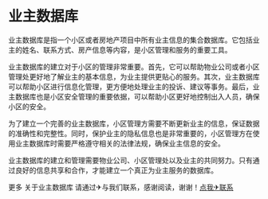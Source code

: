 # 业主数据库

业主数据库是指一个小区或者房地产项目中所有业主信息的集合数据库。它包括业主的姓名、联系方式、房产信息等内容，是小区管理和服务的重要工具。

业主数据库的建立对于小区的管理非常重要。首先，它可以帮助物业公司或者小区管理处更好地了解业主的基本信息，为业主提供更贴心的服务。其次，业主数据库可以帮助小区进行信息化管理，更方便地处理业主的投诉、建议等事务。最后，业主数据库也是小区安全管理的重要依据，可以帮助小区更好地控制出入人员，确保小区的安全。

为了建立一个完善的业主数据库，小区管理方需要不断更新业主的信息，保证数据的准确性和完整性。同时，保护业主的隐私信息也是非常重要的，小区管理方在使用业主数据库时需要严格遵守相关的法律法规，确保业主信息的安全。

业主数据库的建立和管理需要物业公司、小区管理处以及业主的共同努力。只有通过良好的信息共享和合作，才能建立一个真正为业主服务的数据库。

更多 关于业主数据库 请通过✈与我们联系，感谢阅读，谢谢！[点我✈联系](https://gg.k02.cc)